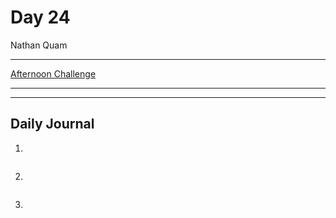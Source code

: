 # Day 24
Nathan Quam

---

[Afternoon Challenge](link.com)

---
---

## Daily Journal



1. 
```

```

2. 
```

```

3. 
```

```